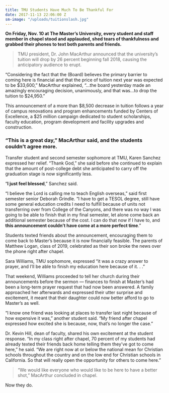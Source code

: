```yaml
---
title: TMU Students Have Much To Be Thankful For
date: 2017-11-13 22:06:00 Z
sm-image: "/uploads/tuitionslash.jpg"
---
```


**On Friday, Nov. 10 at The Master’s University, every student and staff member in chapel stood and applauded, shed tears of thankfulness and grabbed their phones to text both parents and friends.**

> TMU president, Dr. John MacArthur announced that the university’s tuition will drop by 26 percent beginning fall 2018, causing the anticipatory audience to erupt.

“Considering the fact that the (Board) believes the primary barrier to coming here is financial and that the price of tuition next year was expected to be $33,600,” MacArthur explained, “…the board yesterday made an amazingly encouraging decision, unanimously, and that was…to drop the tuition to $24,950.”

This announcement of a more than $8,500 decrease in tuition follows a year of campus renovations and program enhancements funded by Centers of Excellence, a $25 million campaign dedicated to student scholarships, faculty education, program development and facility upgrades and construction.

### “This is a great day,” MacArthur said, and the students couldn’t agree more.

Transfer student and second semester sophomore at TMU, Karen Sanchez expressed her relief. “Thank God,” she said before she continued to explain that the amount of post-college debt she anticipated to carry off the graduation stage is now significantly less.

“**I just feel blessed**,” Sanchez said.

“I believe the Lord is calling me to teach English overseas,” said first semester senior Deborah Grindle. “I have to get a TESOL degree, still have some general education credits I need to fulfill because of units not transferring over from College of the Canyons, and there was no way I was going to be able to finish that in my final semester, let alone come back an additional semester because of the cost. I can do that now if I have to, and **this announcement couldn’t have come at a more perfect time**.”

Students texted friends about the announcement, encouraging them to come back to Master’s because it is now financially feasible. The parents of Matthew Logan, class of 2019, celebrated as their son broke the news over the phone right after chapel.

Sara Williams, TMU sophomore, expressed “it was a crazy answer to prayer, and I’ll be able to finish my education here because of it. . .”

That weekend, Williams proceeded to tell her church during their announcements before the sermon — finances to finish at Master’s had been a long-term prayer request that had now been answered. A family approached her afterwards and expressed their utter surprise and excitement, it meant that their daughter could now better afford to go to Master’s as well.

“I know one friend was looking at places to transfer last night because of how expensive it was,” another student said. “My friend after chapel expressed how excited she is because, now, that’s no longer the case.”

Dr. Kevin Hill, dean of faculty, shared his own excitement at the student response. “In my class right after chapel, 70 percent of my students had already texted their friends back home telling them they’ve got to come here,” he said. “We are right now at or below the national mean for Christian schools throughout the country and on the low end for Christian schools in California. So that will really open the opportunity for others to come here.”

> “We would like everyone who would like to be here to have a better shot,” MacArthur concluded in chapel.

Now they do.